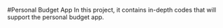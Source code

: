 #Personal Budget App
In this project, it contains in-depth codes that will support the personal budget app. 
